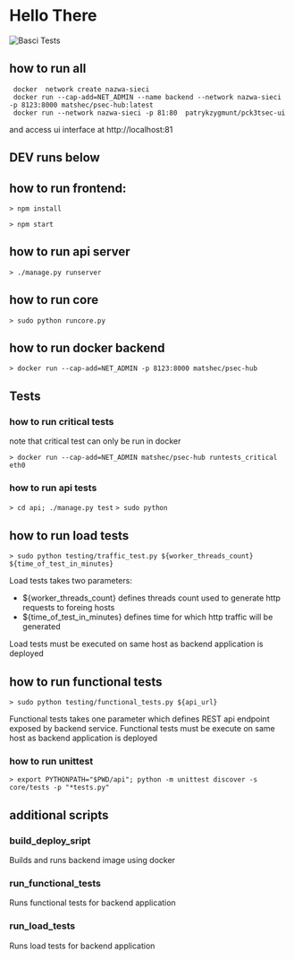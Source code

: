 # Hello There
![Basci Tests](https://github.com/Matshec/pck3tSec/workflows/Basci%20Tests/badge.svg)

## how to run all
```
 docker  network create nazwa-sieci
 docker run --cap-add=NET_ADMIN --name backend --network nazwa-sieci  -p 8123:8000 matshec/psec-hub:latest
 docker run --network nazwa-sieci -p 81:80  patrykzygmunt/pck3tsec-ui
```
and access ui interface at http://localhost:81

## DEV runs below 

## how to run frontend:
`> npm install`

`> npm start`

## how to run api server
`> ./manage.py runserver`

## how to  run core
`> sudo python runcore.py`

## how to run docker backend
`> docker run --cap-add=NET_ADMIN -p 8123:8000 matshec/psec-hub`

## Tests

### how to run critical tests
note that critical test can  only be run in docker

`> docker run --cap-add=NET_ADMIN matshec/psec-hub runtests_critical eth0`

### how to run api tests
`> cd api; ./manage.py test`
`> sudo python `

## how to run load tests

`> sudo python testing/traffic_test.py ${worker_threads_count} ${time_of_test_in_minutes}`

Load tests takes two parameters:
* ${worker_threads_count} defines threads count used to generate http requests to foreing hosts
* ${time_of_test_in_minutes} defines time for which http traffic will be generated

Load tests must be executed on same host as backend application is deployed

## how to run functional tests

`> sudo python testing/functional_tests.py ${api_url}`

Functional tests takes one parameter which defines REST api endpoint exposed by backend service. 
Functional tests must be execute on same host as backend application is deployed

### how to run unittest
 `> export PYTHONPATH="$PWD/api"; python -m unittest discover -s core/tests -p "*tests.py"`

## additional scripts
### build_deploy_sript
Builds and runs backend image using docker
### run_functional_tests
Runs functional tests for backend application
### run_load_tests
Runs load tests for backend application

